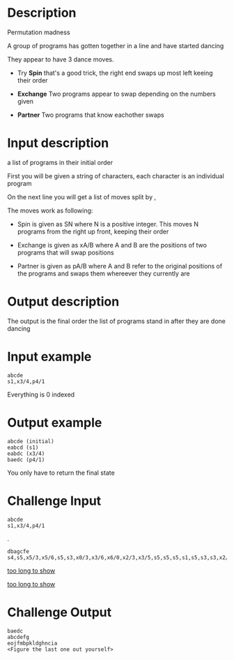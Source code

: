 # Description

Permutation madness

A group of programs has gotten together in a line and have started dancing

They appear to have 3 dance moves.

- Try **Spin** that's a good trick, the right end swaps up most left keeing their order

- **Exchange** Two programs appear to swap depending on the numbers given

- **Partner** Two programs that know eachother swaps

# Input description

a list of programs in their initial order

First you will be given a string of characters, each character is an individual program

On the next line you will get a list of moves split by ,

The moves work as following:

- Spin is given as SN where N is a positive integer. This moves N programs from the right up front, keeping their order

- Exchange is given as xA/B where A and B are the positions of two programs that will swap positions

- Partner is given as pA/B where A and B refer to the original positions of the programs and swaps them whereever they currently are

# Output description

The output is the final order the list of programs stand in after they are done dancing

# Input example

    abcde
    s1,x3/4,p4/1

Everything is 0 indexed

# Output example

    abcde (initial)
	eabcd (s1)
	eabdc (x3/4)
	baedc (p4/1)
	
You only have to return the final state

# Challenge Input

    abcde
    s1,x3/4,p4/1
	
.

    dbagcfe
    s4,s5,x5/3,x5/6,s5,s3,x0/3,x3/6,x6/0,x2/3,x3/5,s5,s5,s5,s1,s5,s3,s3,x2/3,x1/0,s1,s1,s1,s4,x1/3,x4/2,x5/1,x6/0,s2,x2/1

[too long to show](https://pastebin.com/raw/FnZ9tPsf)

[too long to show](https://pastebin.com/raw/2wA04VUR)
	

# Challenge Output

    baedc
    abcdefg
    eojfmbpkldghncia
    <Figure the last one out yourself>